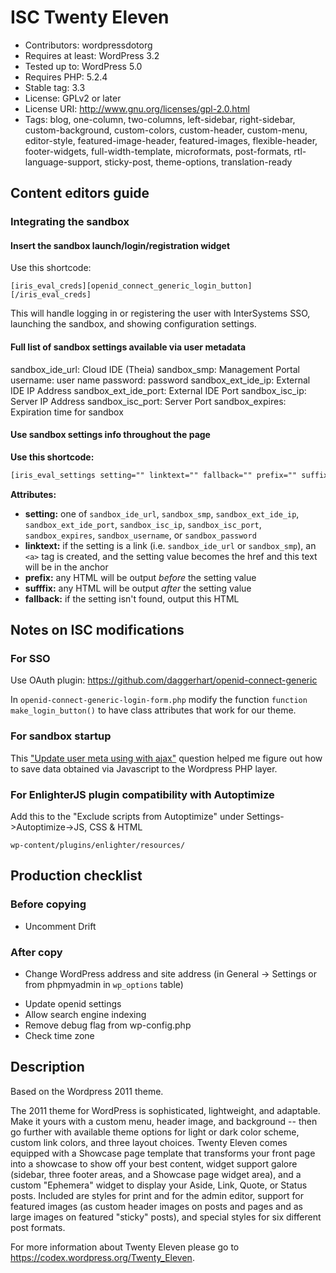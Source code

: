 # ISC Twenty Eleven

- Contributors: wordpressdotorg
- Requires at least: WordPress 3.2
- Tested up to: WordPress 5.0
- Requires PHP: 5.2.4
- Stable tag: 3.3
- License: GPLv2 or later
- License URI: http://www.gnu.org/licenses/gpl-2.0.html
- Tags: blog, one-column, two-columns, left-sidebar, right-sidebar, custom-background, custom-colors, custom-header, custom-menu, editor-style, featured-image-header, featured-images, flexible-header, footer-widgets, full-width-template, microformats, post-formats, rtl-language-support, sticky-post, theme-options, translation-ready

## Content editors guide

### Integrating the sandbox

#### Insert the sandbox launch/login/registration widget

Use this shortcode:

```
[iris_eval_creds][openid_connect_generic_login_button][/iris_eval_creds]
```

This will handle logging in or registering the user with InterSystems SSO, launching the sandbox, and showing configuration settings.

#### Full list of sandbox settings available via user metadata

sandbox_ide_url: Cloud IDE (Theia)
sandbox_smp: Management Portal
username: user name
password: password
sandbox_ext_ide_ip: External IDE IP Address
sandbox_ext_ide_port: External IDE Port
sandbox_isc_ip: Server IP Address
sandbox_isc_port: Server Port
sandbox_expires: Expiration time for sandbox

#### Use sandbox settings info throughout the page

**Use this shortcode:**

```html
[iris_eval_settings setting="" linktext="" fallback="" prefix="" suffix=""][/iris_eval_settings]
```

**Attributes:**

- **setting:** one of `sandbox_ide_url`, `sandbox_smp`, `sandbox_ext_ide_ip`, `sandbox_ext_ide_port`, `sandbox_isc_ip`, `sandbox_isc_port`, `sandbox_expires`, `sandbox_username`, or `sandbox_password`
- **linktext:** if the setting is a link (i.e. `sandbox_ide_url` or `sandbox_smp`), an `<a>` tag is created, and the setting value becomes the href and this text will be in the anchor
- **prefix:** any HTML will be output *before* the setting value
- **sufffix:** any HTML will be output *after* the setting value
- **fallback:** if the setting isn't found, output this HTML

## Notes on ISC modifications

### For SSO

Use OAuth plugin: https://github.com/daggerhart/openid-connect-generic

In `openid-connect-generic-login-form.php` modify the function `function make_login_button()` to have class attributes that work for our theme.

### For sandbox startup

This ["Update user meta using with ajax"](https://wordpress.stackexchange.com/questions/216140/update-user-meta-using-with-ajax) question helped me figure out how to save data obtained via Javascript to the Wordpress PHP layer.

### For EnlighterJS plugin compatibility with Autoptimize

Add this to the "Exclude scripts from Autoptimize" under Settings->Autoptimize->JS, CSS & HTML

`wp-content/plugins/enlighter/resources/`

## Production checklist

### Before copying

- Uncomment Drift

### After copy

- Change WordPress address and site address (in General -> Settings or from phpmyadmin in `wp_options` table)
<!-- - Change SSO URLs (now handled in functions.php by changing URL based on site) -->
- Update openid settings
- Allow search engine indexing
- Remove debug flag from wp-config.php
- Check time zone

## Description

Based on the Wordpress 2011 theme.

The 2011 theme for WordPress is sophisticated, lightweight, and adaptable. Make it yours with a custom menu, header image, and background -- then go further with available theme options for light or dark color scheme, custom link colors, and three layout choices. Twenty Eleven comes equipped with a Showcase page template that transforms your front page into a showcase to show off your best content, widget support galore (sidebar, three footer areas, and a Showcase page widget area), and a custom "Ephemera" widget to display your Aside, Link, Quote, or Status posts. Included are styles for print and for the admin editor, support for featured images (as custom header images on posts and pages and as large images on featured "sticky" posts), and special styles for six different post formats.

For more information about Twenty Eleven please go to https://codex.wordpress.org/Twenty_Eleven.

